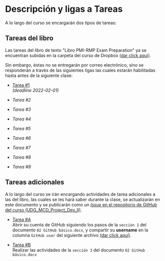 # Descripción y ligas a Tareas 

A lo largo del curso se encargarán dos tipos de tareas:
 
## Tareas del libro 

Las tareas del libro de texto "Libro PMI-RMP Exam Preparation" ya se encuentran subidas en la carpeta del curso de Dropbox ([dar click aquí](https://www.dropbox.com/sh/tv3uqltxs911tph/AACrsVcEWmiDh_gj3jogdQQia?dl=0)).

Sin embargo, éstas no se entregarán por correo electrónico, sino se responderán a través de las siguientes ligas las cuales estarán habilitadas hasta antes de la siguiente clase:

- [Tarea #1](https://forms.office.com/Pages/ResponsePage.aspx?id=DQSIkWdsW0yxEjajBLZtrQAAAAAAAAAAAANAATmlbQZUMzcyNE5YMzFBVzBPRVozVTVIVkxKSENWWC4u)  
_(deadline 2022-02-01)_

- _Tarea #2_

- _Tarea #3_

- _Tarea #4_
 
- _Tarea #5_
 
- _Tarea #6_
 
- _Tarea #7_
 
- _Tarea #8_
 
- _Tarea #9_

## Tareas adicionales

A lo largo del curso se irán encargando actividades de tarea adicionales a las del libro, las cuales se les hará saber durante la clase, se actualizarán en este documento y se publicarán como un [_Issue_ en el repositorio de GitHub del curso (UDG_MCD_Project_Dev_II)](https://github.com/vcuspinera/UDG_MCD_Project_Dev_II).

- [Tarea #A](https://www.dropbox.com/scl/fi/4okrlgubdnjf1e3reis11/02-GitHub-b-sico.docx?dl=0&rlkey=py0nuc2kwdf9340n04k5vnbmr)  
Abrir su cuenta de GitHub siguiendo los pasos de la `sección 1` del documento `02 GitHub básico.docx`, y compartir su __username__ en la columna `GitHub user` del siguiente archivo [(dar click aquí)](https://docs.google.com/spreadsheets/d/1BBgCxXVs10QCtM5fFFlPgei1YngCQJySSZEtn4ipfak/edit#gid=0).


- [Tarea #B](https://www.dropbox.com/scl/fi/4okrlgubdnjf1e3reis11/02-GitHub-b-sico.docx?dl=0&rlkey=py0nuc2kwdf9340n04k5vnbmr)  
Realizar las actividades de la `sección 3` del documento `02 GitHub básico.docx` 